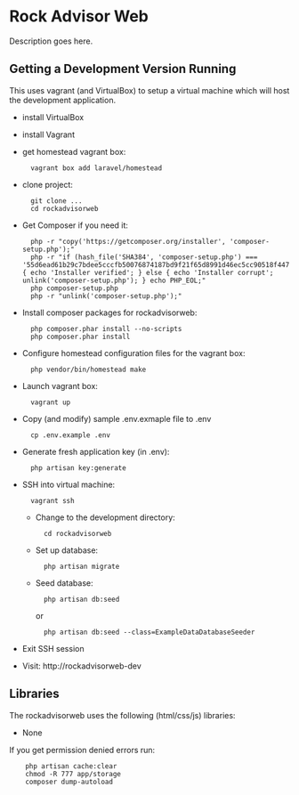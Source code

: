 # Rock Advisor Web #

Description goes here.

## Getting a Development Version Running ##

This uses vagrant (and VirtualBox) to setup a virtual machine which will host the development application.

* install VirtualBox
* install Vagrant
* get homestead vagrant box:

        vagrant box add laravel/homestead

* clone project:

        git clone ...
        cd rockadvisorweb

* Get Composer if you need it:

        php -r "copy('https://getcomposer.org/installer', 'composer-setup.php');"
        php -r "if (hash_file('SHA384', 'composer-setup.php') === '55d6ead61b29c7bdee5cccfb50076874187bd9f21f65d8991d46ec5cc90518f447387fb9f76ebae1fbbacf329e583e30') { echo 'Installer verified'; } else { echo 'Installer corrupt'; unlink('composer-setup.php'); } echo PHP_EOL;"
        php composer-setup.php
        php -r "unlink('composer-setup.php');"

* Install composer packages for rockadvisorweb:

        php composer.phar install --no-scripts
        php composer.phar install

* Configure homestead configuration files for the vagrant box:

        php vendor/bin/homestead make

* Launch vagrant box:

        vagrant up

* Copy (and modify) sample .env.exmaple file to .env

        cp .env.example .env

* Generate fresh application key (in .env):

        php artisan key:generate

* SSH into virtual machine:

        vagrant ssh

    * Change to the development directory:

            cd rockadvisorweb

    * Set up database:

            php artisan migrate

    * Seed database:

            php artisan db:seed

        or

            php artisan db:seed --class=ExampleDataDatabaseSeeder

* Exit SSH session
* Visit:
        http://rockadvisorweb-dev

## Libraries ##

The rockadvisorweb uses the following (html/css/js) libraries:
* None


If you get permission denied errors run:

        php artisan cache:clear 
        chmod -R 777 app/storage 
        composer dump-autoload